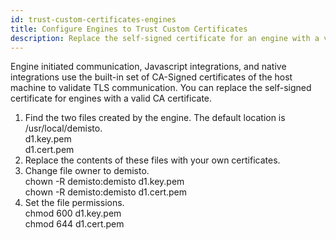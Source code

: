 ```yaml
---
id: trust-custom-certificates-engines
title: Configure Engines to Trust Custom Certificates
description: Replace the self-signed certificate for an engine with a valid CA certificate.
---
```

Engine initiated communication, Javascript integrations, and native integrations use the built-in set of CA-Signed certificates of the host machine to validate TLS communication.
You can replace the self-signed certificate for engines with a valid CA certificate.

1. Find the two files created by the engine. The default location is /usr/local/demisto.  
d1.key.pem  
d1.cert.pem   
3. Replace the contents of these files with your own certificates.
4. Change file owner to demisto.  
chown -R demisto:demisto d1.key.pem  
chown -R demisto:demisto d1.cert.pem
4. Set the file permissions.  
chmod 600 d1.key.pem  
chmod 644 d1.cert.pem
